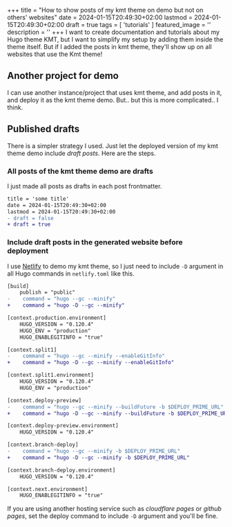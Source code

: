 +++
title = "How to show posts of my kmt theme on demo but not on others' websites"
date = 2024-01-15T20:49:30+02:00
lastmod = 2024-01-15T20:49:30+02:00
draft = true
tags = [
    'tutorials'
    ]
featured_image = ''
description = ''
+++
I want to create documentation and tutorials about my Hugo theme KMT, but I want to simplify my setup by adding them inside the theme itself. But if I added the posts in kmt theme, they'll show up on all websites that use the Kmt theme!

## Another project for demo

I can use another instance/project that uses kmt theme, and add posts in it, and deploy it as the kmt theme demo. But.. but this is more complicated.. I think.

## Published drafts

There is a simpler strategy I used. Just let the deployed version of my kmt theme demo include _draft posts_. Here are the steps.

### All posts of the kmt theme demo are drafts

I just made all posts as drafts in each post frontmatter.

```diff
title = 'some title'
date = 2024-01-15T20:49:30+02:00
lastmod = 2024-01-15T20:49:30+02:00
- draft = false
+ draft = true
```

### Include draft posts in the generated website before deployment

I use [Netlify](https://gohugo-theme-kmt.netlify.app/) to demo my kmt theme, so I just need to include `-D` argument in all Hugo commands in `netlify.toml` like this.

```diff
[build]
    publish = "public"
-    command = "hugo --gc --minify"
+    command = "hugo -D --gc --minify"

[context.production.environment]
    HUGO_VERSION = "0.120.4"
    HUGO_ENV = "production"
    HUGO_ENABLEGITINFO = "true"

[context.split1]
-    command = "hugo --gc --minify --enableGitInfo"
+    command = "hugo -D --gc --minify --enableGitInfo"

[context.split1.environment]
    HUGO_VERSION = "0.120.4"
    HUGO_ENV = "production"

[context.deploy-preview]
-    command = "hugo --gc --minify --buildFuture -b $DEPLOY_PRIME_URL"
+    command = "hugo -D --gc --minify --buildFuture -b $DEPLOY_PRIME_URL"

[context.deploy-preview.environment]
    HUGO_VERSION = "0.120.4"

[context.branch-deploy]
-    command = "hugo --gc --minify -b $DEPLOY_PRIME_URL"
+    command = "hugo -D --gc --minify -b $DEPLOY_PRIME_URL"

[context.branch-deploy.environment]
    HUGO_VERSION = "0.120.4"

[context.next.environment]
    HUGO_ENABLEGITINFO = "true"
```

If you are using another hosting service such as _cloudflare pages_ or _github pages_, set the deploy command to include `-D` argument and you'll be fine.
